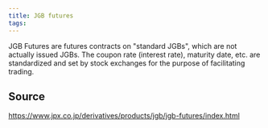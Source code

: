 ```yaml
---
title: JGB futures
tags: 
---
```


JGB Futures are futures contracts on "standard JGBs", which are not actually issued JGBs. The coupon rate (interest rate), maturity date, etc. are standardized and set by stock exchanges for the purpose of facilitating trading.

## Source
https://www.jpx.co.jp/derivatives/products/jgb/jgb-futures/index.html
